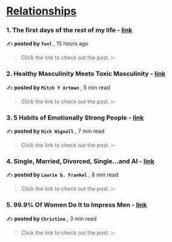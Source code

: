 
<h1><a href=https://medium.com/tag/relationships/recommended target="_blank" rel="noopener noreferrer">Relationships</a></h1>
<h3>1. The first days of the rest of my life - <a href=https://medium.com/@fool/the-first-days-of-the-rest-of-my-life-1d2bc2852991?source=tag_recommended_feed---------0-84----------relationships----------ebce90c6_6b4d_47ec_89e4_4187bf91d00f------- target="_blank" rel="noopener noreferrer">link</a></h3>

✍️ **posted by `fool`** <date> , 15 hours ago</date>

<blockquote>Click the link to check out the post. ⌲</blockquote>

<h3>2. Healthy Masculinity Meets Toxic Masculinity - <a href=https://medium.com/@myartman/healthy-masculinity-meets-toxic-masculinity-d0bca7b78357?source=tag_recommended_feed---------1-107----------relationships----------ebce90c6_6b4d_47ec_89e4_4187bf91d00f------- target="_blank" rel="noopener noreferrer">link</a></h3>

✍️ **posted by `Mitch Y Artman`** <date> , 5 min read</date>

<blockquote>Click the link to check out the post. ⌲</blockquote>

<h3>3. 5 Habits of Emotionally Strong People - <a href=https://medium.com/@nickwignall/5-habits-of-emotionally-strong-people-6d084ec278e7?source=tag_recommended_feed---------2-84----------relationships----------ebce90c6_6b4d_47ec_89e4_4187bf91d00f------- target="_blank" rel="noopener noreferrer">link</a></h3>

✍️ **posted by `Nick Wignall`** <date> , 7 min read</date>

<blockquote>Click the link to check out the post. ⌲</blockquote>

<h3>4. Single, Married, Divorced, Single…and AI - <a href=https://medium.com/human-parts/single-married-divorced-single-and-ai-9e325bb060bf?source=tag_recommended_feed---------3-107----------relationships----------ebce90c6_6b4d_47ec_89e4_4187bf91d00f------- target="_blank" rel="noopener noreferrer">link</a></h3>

✍️ **posted by `Laurie b. Frankel`** <date> , 8 min read</date>

<blockquote>Click the link to check out the post. ⌲</blockquote>

<h3>5. 99.9% Of Women Do It to Impress Men - <a href=https://medium.com/illumination/99-9-of-women-do-it-to-impress-men-cca9f08b55b4?source=tag_recommended_feed---------4-85----------relationships----------ebce90c6_6b4d_47ec_89e4_4187bf91d00f------- target="_blank" rel="noopener noreferrer">link</a></h3>

✍️ **posted by `Christine`** <date> , 3 min read</date>

<blockquote>Click the link to check out the post. ⌲</blockquote>

